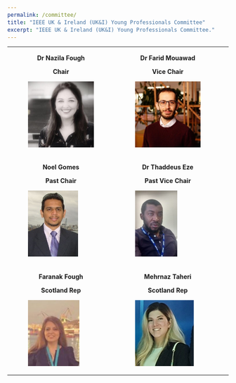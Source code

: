 ```yaml
---
permalink: /committee/
title: "IEEE UK & Ireland (UK&I) Young Professionals Committee"
excerpt: "IEEE UK & Ireland (UK&I) Young Professionals Committee."
---
```

<table>
    <tr>
        <td>
            <p style="text-align: center;"><strong>Dr Nazila Fough</strong></p>
            <p style="text-align: center;"><strong>Chair</strong></p>
            <figure>
                <img src="/assets/images/committee/Nazila.jpg" style="max-width:150px; height:150px">
            </figure>
        </td>
        <td>
            <p style="text-align: center;"><strong>Dr Farid Mouawad</strong></p>
            <p style="text-align: center;"><strong>Vice Chair</strong></p>
            <figure>
                <img src="/assets/images/committee/Farid.jpg" style="max-width:150px; height:150px">
            </figure>
        </td>
        <td>
            <p style="text-align: center;"><strong>Rajitha De Silva</strong></p>
            <p style="text-align: center;"><strong>Secretary</strong></p>
            <figure>
                <img src="/assets/images/committee/Rajitha.jpg" style="max-width:150px; height:150px">
            </figure>
        </td>
        <td>
            <p style="text-align: center;"><strong>Koushik Kumar Nundy</strong></p>
            <p style="text-align: center;"><strong>Treasurer</strong></p>
            <figure>
                <img src="/assets/images/committee/Koushik Nundy.JPG" style="max-width:150px; height:150px">
            </figure>
        </td>
        <td>
            <p style="text-align: center;"><strong>Dr Opeyemi Ajibola</strong></p>
            <p style="text-align: center;"><strong>Webmaster</strong></p>
            <figure>
                <img src="/assets/images/committee/Opeyemi.JPG" style="max-width:150px; height:150px">
            </figure>
        </td>
    </tr>
    <tr>
        <td>
            <p style="text-align: center;"><strong>Noel Gomes</strong></p>
            <p style="text-align: center;"><strong>Past Chair</strong></p>
            <figure>
                <img src="/assets/images/committee/Noel.jpg" style="max-width:150px; height:150px">
            </figure>
        </td>
        <td>
            <p style="text-align: center;"><strong>Dr Thaddeus Eze</strong></p>
            <p style="text-align: center;"><strong>Past Vice Chair</strong></p>
            <figure>
                <img src="/assets/images/committee/Thaddeus.jpg" style="max-width:150px; height:150px">
            </figure>
        </td>
        <td>
            <p style="text-align: center;"><strong>Dr Othman Younus</strong></p>
            <p style="text-align: center;"><strong>England Rep</strong></p>
            <figure>
                <img src="/assets/images/committee/Othman.jpg" style="max-width:150px; height:150px">
            </figure>
        </td>
        <td>
            <p style="text-align: center;"><strong>Dr Daniel Martins</strong></p>
            <p style="text-align: center;"><strong>England Rep</strong></p>
            <figure>
                <img src="/assets/images/committee/Daniel.jpg" style="max-width:150px; height:150px">
            </figure>
        </td>
        <td>
            <p style="text-align: center;"><strong>Dr Peyman Heydarian</strong></p>
            <p style="text-align: center;"><strong>Industry Liaison</strong></p>
            <figure>
                <img src="/assets/images/committee/Peyman.jpg" style="max-width:150px; max-height:150px">
            </figure>
        </td>
    </tr>
    <tr>
        <td>
            <p style="text-align: center;"><strong>Faranak Fough</strong></p>
            <p style="text-align: center;"><strong>Scotland Rep</strong></p>
            <figure>
                <img src="/assets/images/committee/Faranak.jpg" style="max-width:150px; height:150px">
            </figure>
        </td>
        <td>
            <p style="text-align: center;"><strong>Mehrnaz Taheri</strong></p>
            <p style="text-align: center;"><strong>Scotland Rep</strong></p>
            <figure>
                <img src="/assets/images/committee/Mehrnaz.jpg" style="max-width:150px; height:150px">
            </figure>
        </td>
        <td>
            <p style="text-align: center;"><strong>Dr Fengzhou Wang</strong></p>
            <p style="text-align: center;"><strong>Scotland Rep</strong></p>
            <figure>
                <img src="/assets/images/committee/Fengzhou.jpg" style="max-width:150px; height:150px">
            </figure>
        </td>
        <td>
            <p style="text-align: center;"><strong>Dr Imran Ansari</strong></p>
            <p style="text-align: center;"><strong>Scotland Rep</strong></p>
            <figure>
                <img src="/assets/images/committee/Imran.png" style="max-width:150px; height:150px">
            </figure>
        </td>
        <td>
        </td>
    </tr>
</table>
